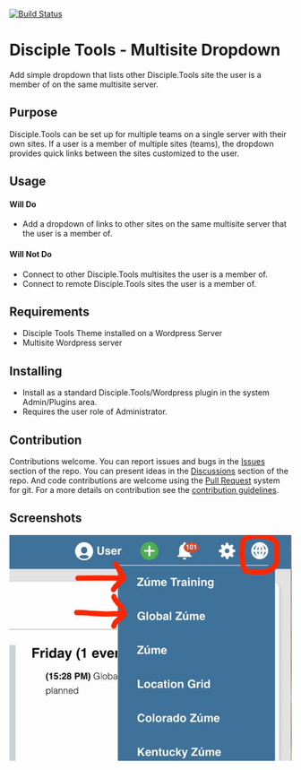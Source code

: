 [![Build Status](https://travis-ci.com/DiscipleTools/disciple-tools-multisite-dropdown.svg?branch=master)](https://travis-ci.com/DiscipleTools/disciple-tools-multisite-dropdown)

# Disciple Tools - Multisite Dropdown

Add simple dropdown that lists other Disciple.Tools site the user is a member of on the same multisite server.

## Purpose

Disciple.Tools can be set up for multiple teams on a single server with their own sites. If a user is a member of multiple
sites (teams), the dropdown provides quick links between the sites customized to the user.

## Usage
#### Will Do

- Add a dropdown of links to other sites on the same multisite server that the user is a member of.

#### Will Not Do

- Connect to other Disciple.Tools multisites the user is a member of.
- Connect to remote Disciple.Tools sites the user is a member of.

## Requirements

- Disciple Tools Theme installed on a Wordpress Server
- Multisite Wordpress server

## Installing

- Install as a standard Disciple.Tools/Wordpress plugin in the system Admin/Plugins area.
- Requires the user role of Administrator.

## Contribution

Contributions welcome. You can report issues and bugs in the
[Issues](https://github.com/DiscipleTools/disciple-tools-multisite-dropdown/issues) section of the repo. You can present ideas
in the [Discussions](https://github.com/DiscipleTools/disciple-tools-multisite-dropdown/discussions) section of the repo. And
code contributions are welcome using the [Pull Request](https://github.com/DiscipleTools/disciple-tools-multisite-dropdown/pulls)
system for git. For a more details on contribution see the
[contribution guidelines](https://github.com/DiscipleTools/disciple-tools-multisite-dropdown/blob/master/CONTRIBUTING.md).


## Screenshots

![includes/dropdown-screenshot.jpg](https://raw.githubusercontent.com/DiscipleTools/disciple-tools-multisite-dropdown/master/includes/dropdown-screenshot.jpg)


